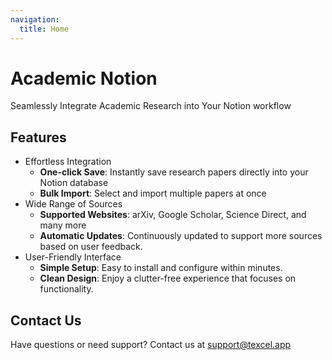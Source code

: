 ```yaml
---
navigation:
  title: Home
---
```


# Academic Notion

Seamlessly Integrate Academic Research into Your Notion workflow

## Features

- Effortless Integration
  * **One-click Save**: Instantly save research papers directly into your Notion database
  * **Bulk Import**: Select and import multiple papers at once
- Wide Range of Sources
  * **Supported Websites**: arXiv, Google Scholar, Science Direct, and many more
  * **Automatic Updates**: Continuously updated to support more sources based on user feedback.
- User-Friendly Interface
  * **Simple Setup**: Easy to install and configure within minutes.
  * **Clean Design**: Enjoy a clutter-free experience that focuses on functionality.

## Contact Us

Have questions or need support? Contact us at <support@texcel.app>
